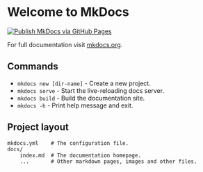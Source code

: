 # Welcome to MkDocs

[![Publish MkDocs via GitHub Pages](https://github.com/lnnrtwttkhn/mkdocs-template/actions/workflows/main.yml/badge.svg)](https://github.com/lnnrtwttkhn/mkdocs-template/actions/workflows/main.yml)

For full documentation visit [mkdocs.org](https://www.mkdocs.org).

## Commands

* `mkdocs new [dir-name]` - Create a new project.
* `mkdocs serve` - Start the live-reloading docs server.
* `mkdocs build` - Build the documentation site.
* `mkdocs -h` - Print help message and exit.

## Project layout

    mkdocs.yml    # The configuration file.
    docs/
        index.md  # The documentation homepage.
        ...       # Other markdown pages, images and other files.
